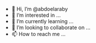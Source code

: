 - 👋 Hi, I’m @abdoelaraby
- 👀 I’m interested in ...
- 🌱 I’m currently learning ...
- 💞️ I’m looking to collaborate on ...
- 📫 How to reach me ...

<!---
abdoelaraby/abdoelaraby is a ✨ special ✨ repository because its `README.md` (this file) appears on your GitHub profile.
You can click the Preview link to take a look at your changes.
--->
